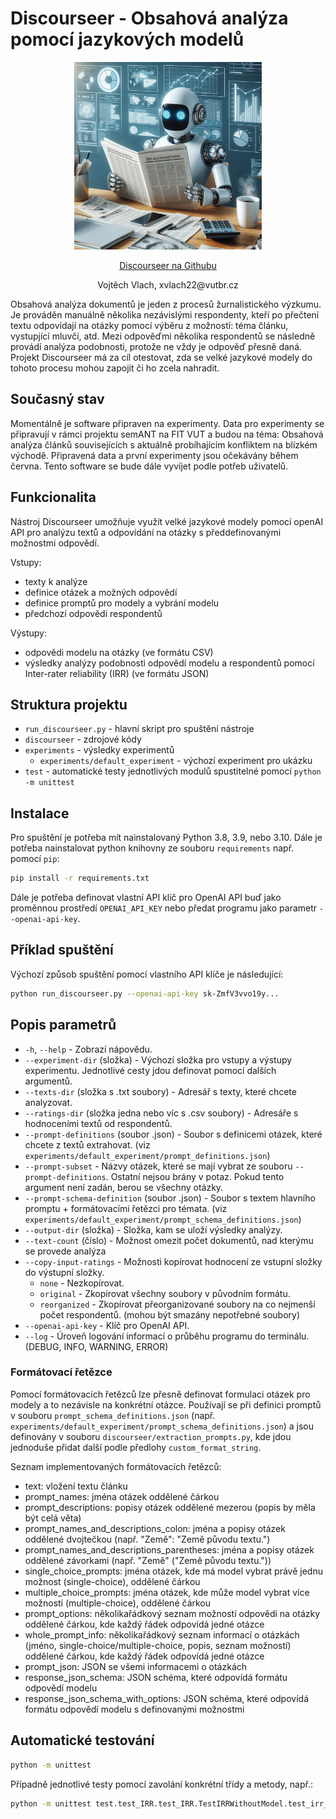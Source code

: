 # Discourseer - Obsahová analýza pomocí jazykových modelů

<p align="center">
  <img src="images/Discourseer_logo.jpeg" alt="Discourseer logo" width="300"/>
</p>

<p align="center">
  <a href="https://github.com/DCGM/discourseer">Discourseer na Githubu</a>
</p>

<p align="center">
  Vojtěch Vlach, xvlach22@vutbr.cz
</p>

Obsahová analýza dokumentů je jeden z procesů žurnalistického výzkumu. Je prováděn manuálně několika nezávislými respondenty,
kteří po přečtení textu odpovídají na otázky pomocí výběru z možností: téma článku, vystupjící mluvčí, atd. 
Mezi odpověďmi několika respondentů se následně provádí analýza podobnosti, protože ne vždy je odpověď přesně daná.
Projekt Discourseer má za cíl otestovat, zda se velké jazykové modely do tohoto procesu mohou zapojit či ho zcela nahradit.

## Současný stav
Momentálně je software připraven na experimenty. Data pro experimenty se připravují v rámci projektu semANT na FIT VUT a budou na téma: Obsahová analýza článků souvisejících s aktuálně probíhajícím konfliktem na blízkém východě. Připravená data a první experimenty jsou očekávány během června. Tento software se bude dále vyvíjet podle potřeb uživatelů.

## Funkcionalita
Nástroj Discourseer umožňuje využít velké jazykové modely pomocí openAI API pro analýzu textů a odpovídání na otázky s předdefinovanými možnostmi odpovědí.

Vstupy:

- texty k analýze
- definice otázek a možných odpovědí
- definice promptů pro modely a vybrání modelu
- předchozí odpovědi respondentů

Výstupy:
- odpovědi modelu na otázky (ve formátu CSV)
- výsledky analýzy podobnosti odpovědí modelu a respondentů pomocí Inter-rater reliability (IRR) (ve formátu JSON)

## Struktura projektu
- `run_discourseer.py` - hlavní skript pro spuštění nástroje
- `discourseer` - zdrojové kódy
- `experiments` - výsledky experimentů
  - `experiments/default_experiment` - výchozí experiment pro ukázku
- `test` - automatické testy jednotlivých modulů spustitelné pomocí `python -m unittest`

## Instalace
Pro spuštění je potřeba mít nainstalovaný Python 3.8, 3.9, nebo 3.10. Dále je potřeba nainstalovat python knihovny ze souboru `requirements` např. pomocí `pip`:
```bash
pip install -r requirements.txt
```
Dále je potřeba definovat vlastní API klíč pro OpenAI API buď jako proměnnou prostředí `OPENAI_API_KEY` nebo předat programu jako parametr `--openai-api-key`.

## Příklad spuštění
Výchozí způsob spuštění pomocí vlastního API klíče je následující: 
```bash
python run_discourseer.py --openai-api-key sk-ZmfV3vvo19y...
```

## Popis parametrů
- `-h`, `--help` - Zobrazí nápovědu.
-  `--experiment-dir` (složka) - Výchozí složka pro vstupy a výstupy experimentu. Jednotlivé cesty jdou definovat pomocí dalších argumentů.
- `--texts-dir` (složka s .txt soubory) - Adresář s texty, které chcete analyzovat.
- `--ratings-dir` (složka jedna nebo víc s .csv soubory) - Adresáře s hodnoceními textů od respondentů.
- `--prompt-definitions` (soubor .json) - Soubor s definicemi otázek, které chcete z textů extrahovat. (viz `experiments/default_experiment/prompt_definitions.json`)
- `--prompt-subset` - Názvy otázek, které se mají vybrat ze souboru `--prompt-definitions`. Ostatní nejsou brány v potaz. Pokud tento argument není zadán, berou se všechny otázky.
- `--prompt-schema-definition` (soubor .json) - Soubor s textem hlavního promptu + formátovacími řetězci pro témata. (viz `experiments/default_experiment/prompt_schema_definitions.json`)
- `--output-dir` (složka) - Složka, kam se uloží výsledky analýzy.
- `--text-count` (číslo) - Možnost omezit počet dokumentů, nad kterýmu se provede analýza
- `--copy-input-ratings` - Možnosti kopírovat hodnocení ze vstupní složky do výstupní složky.
  - `none` - Nezkopírovat.
  - `original` - Zkopírovat všechny soubory v původním formátu.
  - `reorganized` - Zkopírovat přeorganizované soubory na co nejmenší počet respondentů. (mohou být smazány nepotřebné soubory)
- `--openai-api-key` - Klíč pro OpenAI API.
- `--log` - Úroveň logování informací o průběhu programu do terminálu. (DEBUG, INFO, WARNING, ERROR)

### Formátovací řetězce
Pomocí formátovacích řetězců lze přesně definovat formulaci otázek pro modely a to nezávisle na konkrétní otázce.
Používají se při definici promptů v souboru `prompt_schema_definitions.json` 
(např. `experiments/default_experiment/prompt_schema_definitions.json`) a jsou definovány 
v souboru `discourseer/extraction_prompts.py`, kde jdou jednoduše přidat další podle předlohy `custom_format_string`.

Seznam implementovaných formátovacích řetězců:
- text: vložení textu článku
- prompt_names: jména otázek oddělené čárkou
- prompt_descriptions: popisy otázek oddělené mezerou (popis by měla být celá věta)
- prompt_names_and_descriptions_colon: jména a popisy otázek oddělené dvojtečkou (např. "Země": "Země původu textu.") 
- prompt_names_and_descriptions_parentheses: jména a popisy otázek oddělené závorkami (např. "Země" ("Země původu textu."))
- single_choice_prompts: jména otázek, kde má model vybrat právě jednu možnost (single-choice), oddělené čárkou
- multiple_choice_prompts: jména otázek, kde může model vybrat více možností (multiple-choice), oddělené čárkou
- prompt_options: několikařádkový seznam možností odpovědi na otázky oddělené čárkou, kde každý řádek odpovídá jedné otázce 
- whole_prompt_info: několikařádkový seznam informací o otázkách (jméno, single-choice/multiple-choice, popis, seznam možností) oddělené čárkou, kde každý řádek odpovídá jedné otázce 
- prompt_json: JSON se všemi informacemi o otázkách
- response_json_schema: JSON schéma, které odpovídá formátu odpovědí modelu
- response_json_schema_with_options: JSON schéma, které odpovídá formátu odpovědí modelu s definovanými možnostmi

## Automatické testování
```bash
python -m unittest
```
Případně jednotlivé testy pomocí zavolání konkrétní třídy a metody, např.:
```bash
python -m unittest test.test_IRR.test_IRR.TestIRRWithoutModel.test_irr_equal
```
